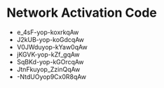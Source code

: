 # Network Activation Code
* e_4sF-yop-koxrkqAw
* J2kUB-yop-koGdcqAw
* V0JWduyop-kYaw0qAw
* jKGVK-yop-kZf_gqAw
* SqBKd-yop-kGOrcqAw
* JtnFkuyop_ZzinQqAw
* -NtdUOyop9Cx0R8qAw